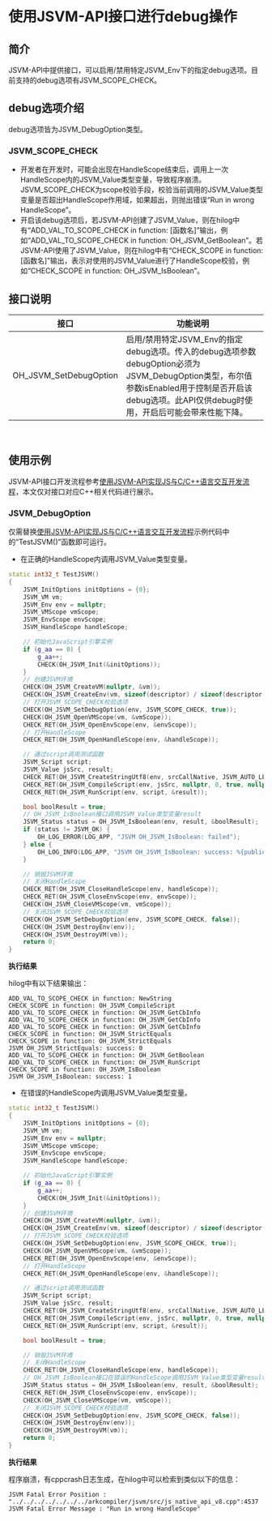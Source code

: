 # 使用JSVM-API接口进行debug操作
<!--Kit: NDK Development-->
<!--Subsystem: arkcompiler-->
<!--Owner: @yuanxiaogou; @huanghan18; @suyuehhh; @KasonChan; @string_sz; @diking-->
<!--SE: @knightaoko-->
<!--TSE: @test_lzz-->

## 简介

JSVM-API中提供接口，可以启用/禁用特定JSVM_Env下的指定debug选项。目前支持的debug选项有JSVM_SCOPE_CHECK。
 
## debug选项介绍

debug选项皆为JSVM_DebugOption类型。
 
### JSVM_SCOPE_CHECK

- 开发者在开发时，可能会出现在HandleScope结束后，调用上一次HandleScope内的JSVM_Value类型变量，导致程序崩溃。JSVM_SCOPE_CHECK为scope校验手段，校验当前调用的JSVM_Value类型变量是否超出HandleScope作用域，如果超出，则抛出错误“Run in wrong HandleScope”。
- 开启该debug选项后，若JSVM-API创建了JSVM_Value，则在hilog中有“ADD_VAL_TO_SCOPE_CHECK in function: [函数名]”输出，例如“ADD_VAL_TO_SCOPE_CHECK in function: OH_JSVM_GetBoolean”。若JSVM-API使用了JSVM_Value，则在hilog中有“CHECK_SCOPE in function: [函数名]”输出，表示对使用的JSVM_Value进行了HandleScope校验，例如“CHECK_SCOPE in function: OH_JSVM_IsBoolean”。
 
## 接口说明

| 接口                                    | 功能说明                       |
|-----------------------------------------|-------------------------------|
| OH_JSVM_SetDebugOption                  | 启用/禁用特定JSVM_Env的指定debug选项。传入的debug选项参数debugOption必须为JSVM_DebugOption类型，布尔值参数isEnabled用于控制是否开启该debug选项。此API仅供debug时使用，开启后可能会带来性能下降。|

 
## 使用示例

JSVM-API接口开发流程参考[使用JSVM-API实现JS与C/C++语言交互开发流程](use-jsvm-process.md)，本文仅对接口对应C++相关代码进行展示。

### JSVM_DebugOption

仅需替换[使用JSVM-API实现JS与C/C++语言交互开发流程](use-jsvm-process.md)示例代码中的“TestJSVM()”函数即可运行。

- 在正确的HandleScope内调用JSVM_Value类型变量。
```cpp
static int32_t TestJSVM()
{
    JSVM_InitOptions initOptions = {0};
    JSVM_VM vm;
    JSVM_Env env = nullptr;
    JSVM_VMScope vmScope;
    JSVM_EnvScope envScope;
    JSVM_HandleScope handleScope;

    // 初始化JavaScript引擎实例
    if (g_aa == 0) {
        g_aa++;
        CHECK(OH_JSVM_Init(&initOptions));
    }
    // 创建JSVM环境
    CHECK(OH_JSVM_CreateVM(nullptr, &vm));
    CHECK(OH_JSVM_CreateEnv(vm, sizeof(descriptor) / sizeof(descriptor[0]), descriptor, &env));
    // 打开JSVM_SCOPE_CHECK校验选项
    CHECK(OH_JSVM_SetDebugOption(env, JSVM_SCOPE_CHECK, true));
    CHECK(OH_JSVM_OpenVMScope(vm, &vmScope));
    CHECK_RET(OH_JSVM_OpenEnvScope(env, &envScope));
    // 打开HandleScope
    CHECK_RET(OH_JSVM_OpenHandleScope(env, &handleScope));

    // 通过script调用测试函数
    JSVM_Script script;
    JSVM_Value jsSrc, result;
    CHECK_RET(OH_JSVM_CreateStringUtf8(env, srcCallNative, JSVM_AUTO_LENGTH, &jsSrc));
    CHECK_RET(OH_JSVM_CompileScript(env, jsSrc, nullptr, 0, true, nullptr, &script));
    CHECK_RET(OH_JSVM_RunScript(env, script, &result));

    bool boolResult = true;
    // OH_JSVM_IsBoolean接口调用JSVM_Value类型变量result
    JSVM_Status status = OH_JSVM_IsBoolean(env, result, &boolResult);
    if (status != JSVM_OK) {
        OH_LOG_ERROR(LOG_APP, "JSVM OH_JSVM_IsBoolean: failed");
    } else {
        OH_LOG_INFO(LOG_APP, "JSVM OH_JSVM_IsBoolean: success: %{public}d", boolResult);
    }

    // 销毁JSVM环境
    // 关闭HandleScope
    CHECK_RET(OH_JSVM_CloseHandleScope(env, handleScope));
    CHECK_RET(OH_JSVM_CloseEnvScope(env, envScope));
    CHECK(OH_JSVM_CloseVMScope(vm, vmScope));
    // 关闭JSVM_SCOPE_CHECK校验选项
    CHECK(OH_JSVM_SetDebugOption(env, JSVM_SCOPE_CHECK, false));
    CHECK(OH_JSVM_DestroyEnv(env));
    CHECK(OH_JSVM_DestroyVM(vm));
    return 0;
}
```
**执行结果**

hilog中有以下结果输出：

```
ADD_VAL_TO_SCOPE_CHECK in function: NewString
CHECK_SCOPE in function: OH_JSVM_CompileScript
ADD_VAL_TO_SCOPE_CHECK in function: OH_JSVM_GetCbInfo
ADD_VAL_TO_SCOPE_CHECK in function: OH_JSVM_GetCbInfo
ADD_VAL_TO_SCOPE_CHECK in function: OH_JSVM_GetCbInfo
CHECK_SCOPE in function: OH_JSVM_StrictEquals
CHECK_SCOPE in function: OH_JSVM_StrictEquals
JSVM OH_JSVM_StrictEquals: success: 0
ADD_VAL_TO_SCOPE_CHECK in function: OH_JSVM_GetBoolean
ADD_VAL_TO_SCOPE_CHECK in function: OH_JSVM_RunScript
CHECK_SCOPE in function: OH_JSVM_IsBoolean
JSVM OH_JSVM_IsBoolean: success: 1
```

- 在错误的HandleScope内调用JSVM_Value类型变量。

```cpp
static int32_t TestJSVM()
{
    JSVM_InitOptions initOptions = {0};
    JSVM_VM vm;
    JSVM_Env env = nullptr;
    JSVM_VMScope vmScope;
    JSVM_EnvScope envScope;
    JSVM_HandleScope handleScope;

    // 初始化JavaScript引擎实例
    if (g_aa == 0) {
        g_aa++;
        CHECK(OH_JSVM_Init(&initOptions));
    }
    // 创建JSVM环境
    CHECK(OH_JSVM_CreateVM(nullptr, &vm));
    CHECK(OH_JSVM_CreateEnv(vm, sizeof(descriptor) / sizeof(descriptor[0]), descriptor, &env));
    // 打开JSVM_SCOPE_CHECK校验选项
    CHECK(OH_JSVM_SetDebugOption(env, JSVM_SCOPE_CHECK, true));
    CHECK(OH_JSVM_OpenVMScope(vm, &vmScope));
    CHECK_RET(OH_JSVM_OpenEnvScope(env, &envScope));
    // 打开HandleScope
    CHECK_RET(OH_JSVM_OpenHandleScope(env, &handleScope));

    // 通过script调用测试函数
    JSVM_Script script;
    JSVM_Value jsSrc, result;
    CHECK_RET(OH_JSVM_CreateStringUtf8(env, srcCallNative, JSVM_AUTO_LENGTH, &jsSrc));
    CHECK_RET(OH_JSVM_CompileScript(env, jsSrc, nullptr, 0, true, nullptr, &script));
    CHECK_RET(OH_JSVM_RunScript(env, script, &result));

    bool boolResult = true;

    // 销毁JSVM环境
    // 关闭HandleScope
    CHECK_RET(OH_JSVM_CloseHandleScope(env, handleScope));
    // OH_JSVM_IsBoolean接口在错误的HandleScope调用JSVM_Value类型变量result
    JSVM_Status status = OH_JSVM_IsBoolean(env, result, &boolResult);
    CHECK_RET(OH_JSVM_CloseEnvScope(env, envScope));
    CHECK(OH_JSVM_CloseVMScope(vm, vmScope));
    // 关闭JSVM_SCOPE_CHECK校验选项
    CHECK(OH_JSVM_SetDebugOption(env, JSVM_SCOPE_CHECK, false));
    CHECK(OH_JSVM_DestroyEnv(env));
    CHECK(OH_JSVM_DestroyVM(vm));
    return 0;
}
```
**执行结果**

程序崩溃，有cppcrash日志生成，在hilog中可以检索到类似以下的信息：
```
JSVM Fatal Error Position : "../../../../../../../arkcompiler/jsvm/src/js_native_api_v8.cpp":4537
JSVM Fatal Error Message : "Run in wrong HandleScope"
```